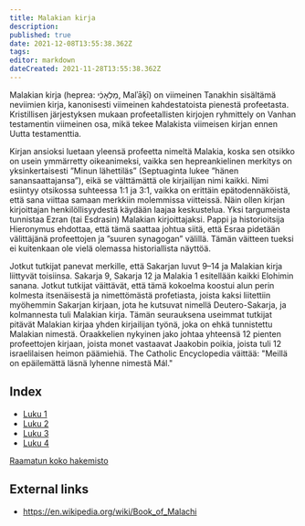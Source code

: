 ```yaml
---
title: Malakian kirja
description: 
published: true
date: 2021-12-08T13:55:38.362Z
tags: 
editor: markdown
dateCreated: 2021-11-28T13:55:38.362Z
---
```


Malakian kirja (heprea: מַלְאָכִ֔י, Malʾāḵī) on viimeinen Tanakhin sisältämä neviimien kirja, kanonisesti viimeinen kahdestatoista pienestä profeetasta. Kristillisen järjestyksen mukaan profeetallisten kirjojen ryhmittely on Vanhan testamentin viimeinen osa, mikä tekee Malakista viimeisen kirjan ennen Uutta testamenttia.

Kirjan ansioksi luetaan yleensä profeetta nimeltä Malakia, koska sen otsikko on usein ymmärretty oikeanimeksi, vaikka sen hepreankielinen merkitys on yksinkertaisesti ”Minun lähettiläs” (Septuaginta lukee ”hänen sanansaattajansa”), eikä se välttämättä ole kirjailijan nimi kaikki. Nimi esiintyy otsikossa suhteessa 1:1 ja 3:1, vaikka on erittäin epätodennäköistä, että sana viittaa samaan merkkiin molemmissa viitteissä. Näin ollen kirjan kirjoittajan henkilöllisyydestä käydään laajaa keskustelua. Yksi targumeista tunnistaa Ezran (tai Esdrasin) Malakian kirjoittajaksi. Pappi ja historioitsija Hieronymus ehdottaa, että tämä saattaa johtua siitä, että Esraa pidetään välittäjänä profeettojen ja ”suuren synagogan” välillä. Tämän väitteen tueksi ei kuitenkaan ole vielä olemassa historiallista näyttöä.

Jotkut tutkijat panevat merkille, että Sakarjan luvut 9–14 ja Malakian kirja liittyvät toisiinsa. Sakarja 9, Sakarja 12 ja Malakia 1 esitellään kaikki Elohimin sanana. Jotkut tutkijat väittävät, että tämä kokoelma koostui alun perin kolmesta itsenäisestä ja nimettömästä profetiasta, joista kaksi liitettiin myöhemmin Sakarjan kirjaan, jota he kutsuvat nimellä Deutero-Sakarja, ja kolmannesta tuli Malakian kirja. Tämän seurauksena useimmat tutkijat pitävät Malakian kirjaa yhden kirjailijan työnä, joka on ehkä tunnistettu Malakian nimestä. Oraakkelien nykyinen jako johtaa yhteensä 12 pienten profeettojen kirjaan, joista monet vastaavat Jaakobin poikia, joista tuli 12 israelilaisen heimon päämiehiä. The Catholic Encyclopedia väittää: "Meillä on epäilemättä läsnä lyhenne nimestä Mál."

## Index

- [Luku 1](/fi/Bible/Malachi/1)
- [Luku 2](/fi/Bible/Malachi/2)
- [Luku 3](/fi/Bible/Malachi/3)
- [Luku 4](/fi/Bible/Malachi/4)


[Raamatun koko hakemisto](/fi/index/bible)


## External links

- https://en.wikipedia.org/wiki/Book_of_Malachi